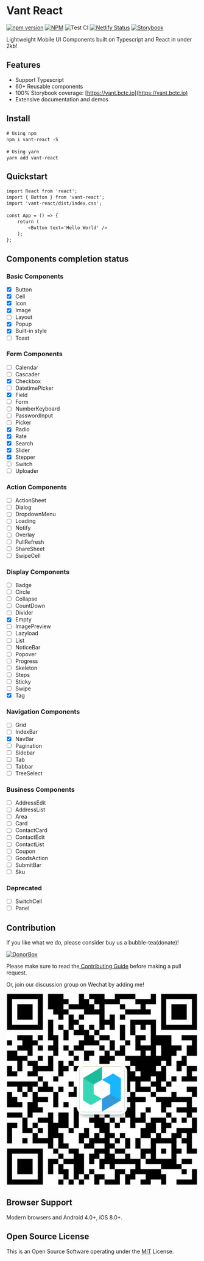 # **Vant React**

[![npm version](https://badge.fury.io/js/vant-react.svg)](https://badge.fury.io/js/vant-react)
[![NPM](https://img.shields.io/npm/l/vant-react)](LICENSE)
![Test CI](https://github.com/mxdi9i7/vant-react/workflows/Test%20CI/badge.svg)
[![Netlify Status](https://api.netlify.com/api/v1/badges/30ddabc0-3eb6-4530-ab08-58db247a2b48/deploy-status)](https://vant.bctc.io)
[![Storybook](https://cdn.jsdelivr.net/gh/storybookjs/brand@master/badge/badge-storybook.svg)](https://vant.bctc.io)

Lightweight Mobile UI Components built on Typescript and React in under 2kb!

## **Features**

- Support Typescript
- 60+ Reusable components
- 100% Storybook coverage: [https://vant.bctc.io](https://vant.bctc.io)
- Extensive documentation and demos

## Install

```text
# Using npm
npm i vant-react -S

# Using yarn
yarn add vant-react
```

## Quickstart

```text
import React from 'react';
import { Button } from 'vant-react';
import 'vant-react/dist/index.css';

const App = () => {
    return (
        <Button text='Hello World' />
    );
};
```

## Components completion status

### Basic Components

- [x] Button
- [x] Cell
- [x] Icon
- [x] Image
- [ ] Layout
- [x] Popup
- [x] Built-in style
- [ ] Toast

### Form Components

- [ ] Calendar
- [ ] Cascader
- [x] Checkbox
- [ ] DatetimePicker
- [x] Field
- [ ] Form
- [ ] NumberKeyboard
- [ ] PasswordInput
- [ ] Picker
- [x] Radio
- [x] Rate
- [x] Search
- [x] Slider
- [x] Stepper
- [ ] Switch
- [ ] Uploader

### Action Components

- [ ] ActionSheet
- [ ] Dialog
- [ ] DropdownMenu
- [ ] Loading
- [ ] Notify
- [ ] Overlay
- [ ] PullRefresh
- [ ] ShareSheet
- [ ] SwipeCell

### Display Components

- [ ] Badge
- [ ] Circle
- [ ] Collapse
- [ ] CountDown
- [ ] Divider
- [x] Empty
- [ ] ImagePreview
- [ ] Lazyload
- [ ] List
- [ ] NoticeBar
- [ ] Popover
- [ ] Progress
- [ ] Skeleton
- [ ] Steps
- [ ] Sticky
- [ ] Swipe
- [x] Tag

### Navigation Components

- [ ] Grid
- [ ] IndexBar
- [x] NavBar
- [ ] Pagination
- [ ] Sidebar
- [ ] Tab
- [ ] Tabbar
- [ ] TreeSelect

### Business Components

- [ ] AddressEdit
- [ ] AddressList
- [ ] Area
- [ ] Card
- [ ] ContactCard
- [ ] ContactEdit
- [ ] ContactList
- [ ] Coupon
- [ ] GoodsAction
- [ ] SubmitBar
- [ ] Sku

### Deprecated

- [ ] SwitchCell
- [ ] Panel

## Contribution

If you like what we do, please consider buy us a bubble-tea(donate)!

[![DonorBox](https://d1iczxrky3cnb2.cloudfront.net/button-small-blue.png)](https://donorbox.org/vant-react-dev-team?default_interval=o&amount=5)

Please make sure to read the[ Contributing Guide](.github/CONTRIBUTION.md) before making a pull request.

Or, join our discussion group on Wechat by adding me!

![Wechat QR code](https://github.com/mxdi9i7/Vant-react-docs/blob/master/.gitbook/assets/qr.png)

## Browser Support

Modern browsers and Android 4.0+, iOS 8.0+.

## Open Source License

This is an Open Source Software operating under the [MIT](https://github.com/mxdi9i7/vant-react/blob/master/LICENSE) License.
